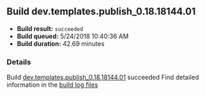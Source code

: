## Build dev.templates.publish_0.18.18144.01
- **Build result:** `succeeded`
- **Build queued:** 5/24/2018 10:40:36 AM
- **Build duration:** 42.69 minutes
### Details
Build [dev.templates.publish_0.18.18144.01](https://winappstudio.visualstudio.com/web/build.aspx?pcguid=a4ef43be-68ce-4195-a619-079b4d9834c2&builduri=vstfs%3a%2f%2f%2fBuild%2fBuild%2f25727) succeeded
Find detailed information in the [build log files](https://uwpctdiags.blob.core.windows.net/buildlogs/dev.templates.publish_0.18.18144.01_logs.zip)
